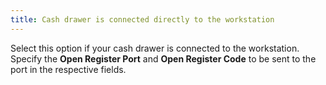 ```yaml
---
title: Cash drawer is connected directly to the workstation
---
```



Select this option if your cash drawer is connected to the workstation.  Specify the **Open Register Port**  and **Open Register Code** to be sent  to the port in the respective fields.
